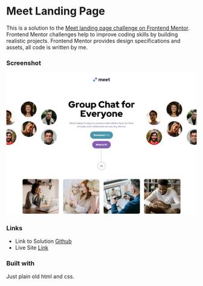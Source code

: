 # Meet Landing Page

This is a solution to the [Meet landing page challenge on Frontend Mentor](https://www.frontendmentor.io/challenges/meet-landing-page-rbTDS6OUR). Frontend Mentor challenges help to improve coding skills by building realistic projects. Frontend Mentor provides design specifications and assets, all code is written by me.

### Screenshot

![Meet Landing Page](./assets/screenshots/main-page-screenshot.png)

### Links

- Link to Solution [Github](https://github.com/kennyputman/meet-landing-page)
- Live Site [Link](https://kennyputman.github.io/meet-landing-page/)

### Built with

Just plain old html and css.
